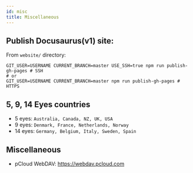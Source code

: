 ```yaml
---
id: misc
title: Miscellaneous
---
```


## Publish Docusaurus(v1) site:

From `website/` directory:

```
GIT_USER=USERNAME CURRENT_BRANCH=master USE_SSH=true npm run publish-gh-pages # SSH
# or
GIT_USER=USERNAME CURRENT_BRANCH=master npm run publish-gh-pages # HTTPS
```

## 5, 9, 14 Eyes countries

- 5 eyes: `Australia, Canada, NZ, UK, USA`
- 9 eyes: `Denmark, France, Netherlands, Norway`
- 14 eyes: `Germany, Belgium, Italy, Sweden, Spain`

## Miscellaneous

- pCloud WebDAV: https://webdav.pcloud.com

